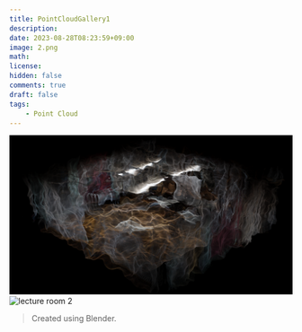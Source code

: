 ```yaml
---
title: PointCloudGallery1
description: 
date: 2023-08-28T08:23:59+09:00
image: 2.png
math: 
license: 
hidden: false
comments: true
draft: false
tags:
    - Point Cloud
---
```


![lecture room 1](1.png) ![lecture room 2](2.png)

> Created using Blender.
